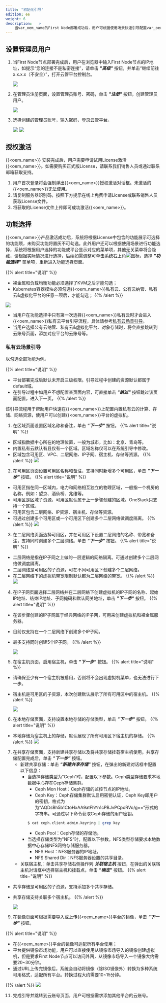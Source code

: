 ```yaml
---
title: "初始化引导"
edition: ee
weight: 6
description:   >
    当var_oem_name的First Node部署成功后，用户可根据使用场景快速引导配置var_oem_name平台。
---
```


## 设置管理员用户

1. 当First Node节点部署完成后，用户在浏览器中输入First Node节点的IP地址，如提示“您的连接不是私密连接”，请单击 **_"高级"_** 按钮，并单击“继续前往x.x.x.x（不安全）”，打开云管平台控制台。
    
    ![](../images/warning.png)

2. 在管理员注册页面，设置管理员账号、密码，单击 **_"注册"_** 按钮，创建管理员用户。

    ![](../images/cloudadmin1.png)

3. 选择创建的管理员账号，输入密码，登录云管平台。

    ![](../images/cloudadminlogin1.png)
    ![](../images/login1.png)

## 授权激活

{{<oem_name>}} 安装完成后，用户需要申请试用License激活{{<oem_name>}}。如需要购买正式版License，请联系我们销售人员或通过联系邮箱获取支持。

1. 用户首次登录将会强制弹出{{<oem_name>}}授权激活对话框。未激活的{{<oem_name>}}无法使用。
2. 请复制服务器识别码，按照下方提示在线上免费申请License或联系销售人员获取License文件。
3. 将获取的License文件上传即可成功激活{{<oem_name>}}。

## 功能选择

{{<oem_name>}}产品激活成功后，系统将根据License中包含的功能展示可选择的功能项，未购买功能将置灰不可勾选。此外用户还可以根据使用场景进行功能选择，系统将根据用户选择的功能或平台显示对应的菜单项，其他无关菜单将会隐藏，请根据实际情况进行选择，后续如需调整可单击系统右上角![](../images/more.png)图标，选择 **_"功能选择"_** 菜单项，重新进入功能选择页面。

{{% alert title="说明" %}}
- 裸金属和负载均衡功能必须选择了KVM之后才能勾选；
- Kubernetes容器模块必须勾选{{<oem_name>}}私有云、公有云纳管、私有云&虚拟化平台的任意一项后，才能勾选；
{{% /alert %}}

![](../images/guide.png)

- 当用户在功能选择中只有第一次选择{{<oem_name>}}私有云时才会进入{{<oem_name>}}私有云平台引导流程，具体请参考[私有云场景引导](#私有云场景引导)。
- 当用户选择公有云纳管、私有云&虚拟化平台、对象存储时，将会直接跳转到云账号页面，添加对应平台的云账号等。

### 私有云场景引导

以勾选全部功能为例。

{{% alert title="说明" %}}
- 平台部署完成后默认未开启三级权限。引导过程中创建的资源默认都属于default域。
- 在引导过程中如用户不想配置某页面内容，可直接单击 **_"跳过"_** 按钮跳过该页面配置，进入下一页。
{{% /alert %}}

该引导流程用于帮助用户快速在{{<oem_name>}}上配置内置私有云的计算、存储、网络资源，使用户可以创建{{<oem_name>}}平台的虚拟机。

1. 在区域页面设置区域名称和备注，单击 **_"下一步"_** 按钮。
{{% alert title="说明" %}}
- 区域指数据中心所在的地理位置，一般为城市，比如：北京、青岛等。
- 内置私有云默认有且仅有一个区域。区域名称仅可以在系统引导中修改。
- 区域包含可用区、VPC、二层网络、IP子网、宿主机、存储等资源。
{{% /alert %}}
    ![](../images/onestackregion1.png)

2. 在可用区页面设置可用区名称和备注，支持同时新增多个可用区，单击 **_"下一步"_** 按钮。
{{% alert title="说明" %}}
- 可用区指在同一区域内，电力和网络相互独立的物理区域，一般指一个机房的名称，例如：望京、酒仙桥、兆维等。
- 可用区是区域子资源，可用区默认属于上一步骤创建的区域。OneStack只支持一个区域。
- 可用区包含二层网络、IP资源、宿主机、存储等资源。
- 可通过创建多个可用区或一个可用区下创建多个二层网络做调度隔离。
{{% /alert %}}
    ![](../images/onestackzone1.png)

3. 在二层网络页面选择可用区，并在可用区下设置二层网络的名称、带宽和备注，支持同时创建多个二层网络。单击 **_"下一步"_** 按钮。
{{% alert title="说明" %}}
- 二层网络是指在IP子网之上做的一层逻辑的网络隔离。可通过创建多个二层网络做调度隔离。
- 二层网络是可用区的子资源，可在不同可用区下创建多个二层网络。
- 在二层网络下的虚拟机带宽限制默认都为二层网络的带宽。
{{% /alert %}}
    ![](../images/onestackwire1.png)

4. 在IP子网页面选择二层网络并在二层网络下创建虚拟机的IP子网的名称、起始IP地址、结束IP地址、子网掩码和默认网关地址，单击 **_"下一步"_** 按钮。
{{% alert title="说明" %}}
- 在该步骤创建的IP子网属于经典网络的IP子网，可用来创建虚拟机和裸金属服务器。
- 目前仅支持在一个二层网络下创建多个IP子网。
- 最多支持同时创建5个IP子网。
{{% /alert %}}

    ![](../images/onestacknetwork1.png)

5. 在宿主机页面，启用宿主机，单击 **_"下一步"_** 按钮。
{{% alert title="说明" %}}
- 请确保至少有一个宿主机被启用，否则将不会出现虚拟机菜单，也无法进行下一步。
- 宿主机是可用区的子资源，本次创建默认展示了所有可用区中的宿主机。
{{% /alert %}}

    ![](../images/onestackhost1.png)

6. 在本地存储页面，支持设置本地存储的存储类型，单击 **_"下一步"_** 按钮。
{{% alert title="说明" %}}
- 本地存储为宿主机上的存储，默认展现了所有可用区下宿主机的存储。
{{% /alert %}}
    ![](../images/onestacklocalstorage1.png)

7. 在共享存储页面，支持新建共享存储以及将共享存储挂载宿主机使用。共享存储配置完成后，单击 **_"下一步"_** 按钮。
    - 新建共享存储：单击 **_"新建共享存储"_** 按钮，在弹出的新建对话框中配置以下信息：
         - 当选择存储类型为"Ceph“时，配置以下参数。Ceph类型存储要求本地数据中心存在Ceph存储集群。
            - Ceph Mon Host：Ceph存储的监控节点的IP地址。
            - Ceph Key：Ceph存储集群默认启用密钥认证，Ceph Key即用户的密钥，格式为为“AQDsBh5b1CtoHxAA9atFhYn1cPBJvPCpoRVo/g==”形式的字符串。可通过以下命令获取Ceph存储的用户密钥。
            ```bash
            $ cat ceph.client.admin.keyring | grep key
            ```
            - Ceph Pool：Ceph存储的存储池。
        - 当选择存储类型为"NFS“时，配置以下参数。NFS类型存储要求本地数据中心存储NFS网络存储服务器。
            - NFS Host：NFS服务器的IP地址。
            - NFS Shared Dir：NFS服务器设置的共享目录。 
    - 关联宿主机：单击共享存储右侧操作列 **_关联宿主机_** 按钮，在弹出的关联宿主机对话框中选择宿主机和挂载点，单击 **_"确定"_** 按钮。
{{% alert title="说明" %}}
- 共享存储是可用区的子资源，支持添加多个共享存储。
- 共享存储支持关联多个宿主机。
{{% /alert %}}

    ![](../images/onestacksharestorage1.png)

9. 在镜像页面可根据需要导入或上传{{<oem_name>}}平台的镜像，单击 **_"下一步"_** 按钮。

{{% alert title="说明" %}}
- 在{{<oem_name>}}平台的镜像可适配所有平台使用；
- 平台提供镜像市场功能，用户可以直接使用从镜像市场导入的镜像创建虚拟机，但是要求First Node节点可以访问外网，从镜像市场导入一个镜像大约需要20~30分钟。
- 通过URL上传完镜像后，系统会自动将镜像（除ISO镜像外）转换为多种系统可用格式，适配所有平台。转换过程大约需要10~15分钟。

{{% /alert %}}
    ![](../images/onestackimage1.png)

11.  完成引导并跳转到云账号页面，用户可根据需求添加其他平台的云账号。


